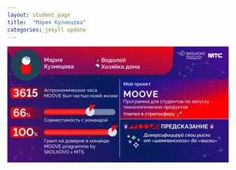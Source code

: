 ```yaml
---
layout: student_page
title:  "Мария Кузнецова"
categories: jekyll update
---
```


<img class="img-fluid" src="/img/posts/Мария Кузнецова.png" alt="team">
